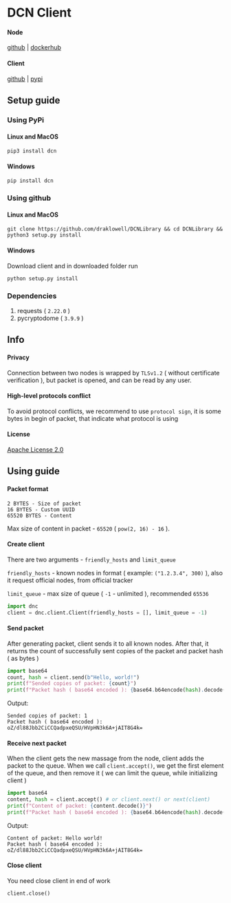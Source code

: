 # DCN Client
#### Node
[github](https://github.com/draklowell/DCNNode) | [dockerhub](https://hub.docker.com/repository/docker/draklowell/dcn)
#### Client
[github](https://github.com/draklowell/DCNLibrary/) | [pypi](https://pypi.org/project/dcn/)
## Setup guide
### Using PyPi
#### Linux and MacOS
```
pip3 install dcn
```
#### Windows
```
pip install dcn
```
### Using github
#### Linux and MacOS
```
git clone https://github.com/draklowell/DCNLibrary && cd DCNLibrary && python3 setup.py install
```
#### Windows
Download client and in downloaded folder run
```
python setup.py install
```
### Dependencies
1. requests ( `2.22.0` )
2. pycryptodome ( `3.9.9` )
## Info
#### Privacy
Connection between two nodes is wrapped by `TLSv1.2` ( without certificate verification ), but packet is opened, and can be read by any user.
#### High-level protocols conflict
To avoid protocol conflicts, we recommend to use `protocol sign`, it is some bytes in begin of packet, that indicate what protocol is using
#### License
[Apache License 2.0](LICENSE)
## Using guide
#### Packet format
```
2 BYTES - Size of packet
16 BYTES - Custom UUID
65520 BYTES - Content
```
Max size of content in packet - `65520` ( `pow(2, 16) - 16` ).

#### Create client
There are two arguments - `friendly_hosts` and `limit_queue`

`friendly_hosts` - known nodes in format ( example: `("1.2.3.4", 300)` ), also it request official nodes, from official tracker

`limit_queue` - max size of queue ( `-1` - unlimited ), recommended `65536`
```python
import dnc
client = dnc.client.Client(friendly_hosts = [], limit_queue = -1)
```
#### Send packet
After generating packet, client sends it to all known nodes. After that, it returns the count of successfully sent copies of the packet and packet hash ( as bytes )
```python
import base64
count, hash = client.send(b"Hello, world!")
print(f"Sended copies of packet: {count}")
print(f"Packet hash ( base64 encoded ): {base64.b64encode(hash).decode()}")
```
Output:
```
Sended copies of packet: 1
Packet hash ( base64 encoded ): oZ/dl88Jbb2CiCCQadpxeQSU/HVpHN3k6A+jAIT8G4k=
```
#### Receive next packet
When the client gets the new massage from the node, client adds the packet to the queue. When we call `client.accept()`, we get the first element of the queue, and then remove it ( we can limit the queue, while initializing client )
```python
import base64
content, hash = client.accept() # or client.next() or next(client)
print(f"Content of packet: {content.decode()}")
print(f"Packet hash ( base64 encoded ): {base64.b64encode(hash).decode()}")
```
Output:
```
Content of packet: Hello world!
Packet hash ( base64 encoded ): oZ/dl88Jbb2CiCCQadpxeQSU/HVpHN3k6A+jAIT8G4k=
```

#### Close client
You need close client in end of work
```python
client.close()
```